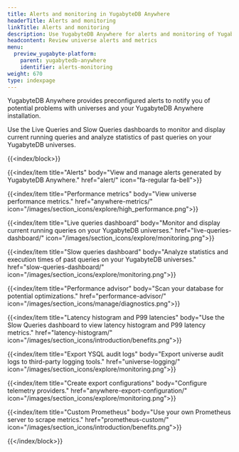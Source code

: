 ```yaml
---
title: Alerts and monitoring in YugabyteDB Anywhere
headerTitle: Alerts and monitoring
linkTitle: Alerts and monitoring
description: Use YugabyteDB Anywhere for alerts and monitoring of YugabyteDB universe data.
headcontent: Review universe alerts and metrics
menu:
  preview_yugabyte-platform:
    parent: yugabytedb-anywhere
    identifier: alerts-monitoring
weight: 670
type: indexpage
---
```


YugabyteDB Anywhere provides preconfigured alerts to notify you of potential problems with universes and your YugabyteDB Anywhere installation.

Use the Live Queries and Slow Queries dashboards to monitor and display current running queries and analyze statistics of past queries on your YugabyteDB universes.

{{<index/block>}}

  {{<index/item
    title="Alerts"
    body="View and manage alerts generated by YugabyteDB Anywhere."
    href="alert/"
    icon="fa-regular fa-bell">}}

  {{<index/item
    title="Performance metrics"
    body="View universe performance metrics."
    href="anywhere-metrics/"
    icon="/images/section_icons/explore/high_performance.png">}}

  {{<index/item
    title="Live queries dashboard"
    body="Monitor and display current running queries on your YugabyteDB universes."
    href="live-queries-dashboard/"
    icon="/images/section_icons/explore/monitoring.png">}}

  {{<index/item
    title="Slow queries dashboard"
    body="Analyze statistics and execution times of past queries on your YugabyteDB universes."
    href="slow-queries-dashboard/"
    icon="/images/section_icons/explore/monitoring.png">}}

  {{<index/item
    title="Performance advisor"
    body="Scan your database for potential optimizations."
    href="performance-advisor/"
    icon="/images/section_icons/manage/diagnostics.png">}}

  {{<index/item
    title="Latency histogram and P99 latencies"
    body="Use the Slow Queries dashboard to view latency histogram and P99 latency metrics."
    href="latency-histogram/"
    icon="/images/section_icons/introduction/benefits.png">}}

  {{<index/item
    title="Export YSQL audit logs"
    body="Export universe audit logs to third-party logging tools."
    href="universe-logging/"
    icon="/images/section_icons/explore/monitoring.png">}}

  {{<index/item
    title="Create export configurations"
    body="Configure telemetry providers."
    href="anywhere-export-configuration/"
    icon="/images/section_icons/explore/monitoring.png">}}

  {{<index/item
    title="Custom Prometheus"
    body="Use your own Prometheus server to scrape metrics."
    href="prometheus-custom/"
    icon="/images/section_icons/introduction/benefits.png">}}

{{</index/block>}}
